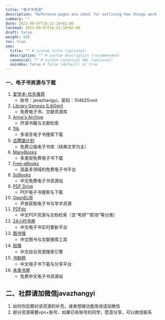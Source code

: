 ```yaml
---
title: "电子书资源"
description: "Reference pages are ideal for outlining how things work in terse and clear terms."
summary: ""
date: 2023-09-07T16:13:18+02:00
lastmod: 2023-09-07T16:13:18+02:00
draft: false
weight: 910
toc: true
seo:
  title: "" # custom title (optional)
  description: "" # custom description (recommended)
  canonical: "" # custom canonical URL (optional)
  noindex: false # false (default) or true
---
```





### **一、电子书资源与下载**
1. [爱学术-优先推荐](http://iq.iqhulian.com/?s=%E6%98%8E%E6%9C%9D%E9%82%A3%E4%BA%9B%E4%BA%8B&tag=2&dir=&ts=2&dirMatch=0&fileType=3&orderType=0)
   - 账号：javazhangyi，密码：104625root
2. [Library Genesis (LibGen)](https://libgen.gs/index.php)
   - 免费电子书、文献资源库
3. [Anna's Archive](https://annas-archive.org/search?index=&page=1&q=&display=&sort=)
   - 开源书籍与文献检索
4. [1lib](https://1lib.sk/)
   - 多语言电子书搜索下载
5. [古腾堡计划](https://www.gutenberg.org/)
   - 免费公版电子书库（经典文学为主）
6. [ManyBooks](https://manybooks.net/search-book?field_genre%5B38%5D=38)
   - 多类型免费电子书下载
7. [Free-eBooks](https://www.free-ebooks.net/)
   - 涵盖多领域的免费电子书平台
8. [SoBooks](https://sobooks.cc/)
   - 中文免费电子书资源站
9. [PDF Drive](https://www.pdfdrive.com/?ref=iai88.com)
   - PDF电子书搜索与下载
10. [OpenELIB](https://openelib.org/)
    - 开放获取电子书与学术资源
11. [PDFdz](https://www.pdfdz.com/)
    - 中文PDF资源与文档检索（含“考研”“职场”等分类）
12. [24小时书屋](https://24hbook.com/?cache_bust=1747016148700)
    - 中文电子书实时更新平台
13. [图书搜](https://book.tstrs.me/search)
    - 中文图书与文献搜索工具
14. [知搜](https://zhiso.cc/)
    - 中文综合资源搜索引擎
15. [书魁网](https://www.shukui.net/)
    - 中文电子书下载与分享平台
16. [未来书屋](https://bks.thefuture.top/)
    - 免费中文电子书资源站

## **二、社群请加微信javazhangyi**
1. 如何你后期对该资源的补充，或者想做功能改进请加微信
2. 部分资源需要vpn+账号，如果已有账号的同学，愿意分享，可以微信联系



